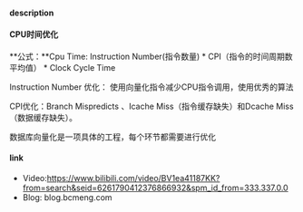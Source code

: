 #### description



#### CPU时间优化

**公式：**Cpu Time: Instruction Number(指令数量) * CPI（指令的时间周期数平均值） * Clock Cycle Time

Instruction Number 优化： 使用向量化指令减少CPU指令调用，使用优秀的算法

CPI优化：Branch Mispredicts 、Icache Miss（指令缓存缺失）和Dcache Miss（数据缓存缺失）。



数据库向量化是一项具体的工程，每个环节都需要进行优化



#### link

- Video:https://www.bilibili.com/video/BV1ea41187KK?from=search&seid=6261790412376866932&spm_id_from=333.337.0.0
- Blog: blog.bcmeng.com

